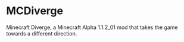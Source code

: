 # MCDiverge
Minecraft Diverge, a Minecraft Alpha 1.1.2_01 mod that takes the game towards a different direction.
